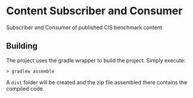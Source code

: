 # Content Subscriber and Consumer
Subscriber and Consumer of published CIS benchmark content


## Building
The project uses the gradle wrapper to build the project.  Simply execute:

```
> gradlew assemble
```

A `dist` folder will be created and the zip file assembled there contains the compiled code.

